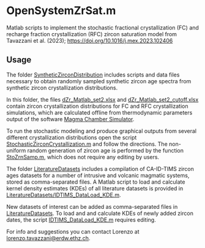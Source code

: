 # OpenSystemZrSat.m

Matlab scripts to implement the stochastic fractional crystallization (FC) and recharge fraction crystallization (RFC) zircon saturation model from Tavazzani et al. (2023); https://doi.org/10.1016/j.mex.2023.102406

## Usage

The folder [SyntheticZirconDistribution](SyntheticZirconDistribution/) includes scripts and data files necessary to obtain randomly sampled synthetic zircon age spectra from synthetic zircon crystallization distributions. 

In this folder, the files [dZr_Matlab_set2.xlsx](SyntheticZirconDistribution/dZr_Matlab_set2.xlsx) and [dZr_Matlab_set2_cutoff.xlsx](SyntheticZirconDistribution/dZr_Matlab_set2_cutoff.xlsx) contain zircon crystallization distributions for FC and RFC crystallization simulations, which are calculated offline from thermodynamic parameters output of the software [Magma Chamber Simulator](https://mcs.geol.ucsb.edu/code). 

To run the stochastic modeling and produce graphical outputs from several different crystallization distributions open the script [StochasticZirconCrystallization.m](SyntheticZirconDistribution/StochasticZirconCrystallization.m) and follow the directions. The non-uniform random generation of zircon age is performed by the function [StoZrnSamp.m](SyntheticZirconDistribution/StoZrnSamp.m), which does not require any editing by users.
 
The folder [LiteratureDatasets](LiteratureDatasets/) includes a compilation of CA-ID-TIMS zircon ages datasets for a number of intrusive and volcanic magmatic systems, stored as comma-separated files. A Matlab script to load and calculate kernel density estimates (KDEs) of all literature datasets is provided in [LiteratureDatasets/IDTIMS_DataLoad_KDE.m](LiteratureDatasets/IDTIMS_DataLoad_KDE.m). 

New datasets of interest can be added as comma-separated files in [LiteratureDatasets](LiteratureDatasets/). To load and and calculate KDEs of newly added zircon dates, the script [IDTIMS_DataLoad_KDE.m](LiteratureDatasets/IDTIMS_DataLoad_KDE.m) requires editing. 

For info and suggestions you can contact Lorenzo at [lorenzo.tavazzani@erdw.ethz.ch](mailto:lorenzo.tavazzani@erdw.ethz.ch).
